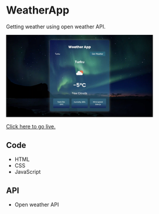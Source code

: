 # WeatherApp
Getting weather using open weather API.

<img src="https://github.com/sajal9922/My-portfolio/blob/main/Images/weather-app.webp" alt="drawing" style="width:400px;"/>

[Click here to go live.](https://sajal9922.github.io/WeatherApp/)

## Code

- HTML
- CSS
- JavaScript

## API

- Open weather API
